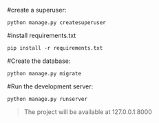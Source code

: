 #create a superuser:
```
python manage.py createsuperuser 
```

#install requirements.txt 
```
pip install -r requirements.txt
```

#Create the database:
```
python manage.py migrate
```
#Run the development server:
```
python manage.py runserver
```
>The project will be available at 127.0.0.1:8000

